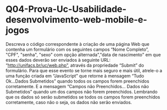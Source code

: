 # Q04-Prova-Uc-Usabilidade-desenvolvimento-web-mobile-e-jogos
Descreva o código correspondente à criação de uma página Web que contenha um formulário com os seguintes campos “Nome Completo”, "CPF", "senha", "sexo" com opção alternada","data de nascimento" em que esses dados deverão ser enviados à seguinte URL: “http://unifacs.br/uc/web.php”, através da propriedade “Submit” do formulário. 
Para que esse evento se torne mais seguro e mais útil, atrele-o a uma função criada em “JavaScript” que retorne à mensagem “Tudo Ok...Dados Submetidos” quando todos os campos forem preenchidos corretamente. E a mensagem “Campos não Preenchidos... Dados não Submetidos” quando um dos campos não forem preenchidos. Lembrando que os dados só serão submetidos se todos os campos forem preenchidos corretamente, caso não o seja, os dados não serão enviados.
